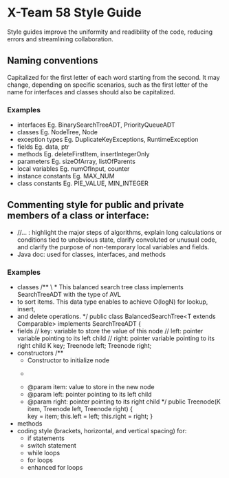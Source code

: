 # X-Team 58 Style Guide

Style guides improve the uniformity and readibility of the code, reducing errors and streamlining collaboration.

## Naming conventions

Capitalized for the first letter of each word starting from the second. It may change, depending on specific scenarios, 
such as the first letter of the name for interfaces and classes should also be capitalized.

### Examples
* interfaces
	Eg. BinarySearchTreeADT, PriorityQueueADT
* classes
	Eg. NodeTree, Node
* exception types
	Eg. DuplicateKeyExceptions, RuntimeException    
* fields
	Eg. data, ptr
* methods
	Eg. deleteFirstItem, insertIntegerOnly
* parameters
	Eg. sizeOfArray, listOfParents
* local variables
	Eg. numOfInput, counter
* instance constants
	Eg. MAX_NUM
* class constants
	Eg. PIE_VALUE, MIN_INTEGER

## Commenting style for public and private members of a class or interface:

* //... : highlight the major steps of algorithms, explain long calculations or conditions tied to unobvious state, clarify convoluted or unusual code, and clarify the purpose of non-temporary local variables and fields.
* Java doc: used for classes, interfaces, and methods

### Examples

* classes
/**
\ * This balanced search tree class implements SearchTreeADT with the type of AVL
 * to sort items. This data type enables to achieve O(logN) for lookup, insert, 
 * and delete operations. 
 */
public class BalancedSearchTree<T extends Comparable<T>> implements SearchTreeADT<T> {
* fields
	// key: variable to store the value of this node
	// left: pointer variable pointing to its left child
	// right: pointer variable pointing to its right child
	K key;
 Treenode<K> left;
 Treenode<K> right;
* constructors
		/**
	 * Constructor to initialize node
	 * <p>
	 * @param item: value to store in the new node
	 * @param left: pointer pointing to its left child
	 * @param right: pointer pointing to its right child
	 */
		public Treenode(K item, Treenode<K> left, Treenode<K> right) {    
			key = item;
			this.left = left;
			this.right = right;
		}
* methods
* coding style (brackets, horizontal, and vertical spacing) for:
  * if statements
  * switch statement
  * while loops
  * for loops
  * enhanced for loops

